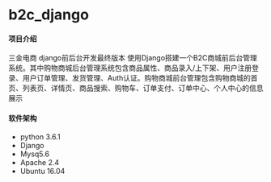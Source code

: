 # b2c_django

#### 项目介绍
三金电商 django前后台开发最终版本
使用Django搭建一个B2C商城前后台管理系统。其中购物商城后台管理系统包含商品属性、商品录入/上下架、用户注册登录、用户订单管理、发货管理、Auth认证。购物商城前台管理包含购物商城的首页、列表页、详情页、商品搜索、购物车、订单支付、订单中心、个人中心的信息展示

#### 软件架构
* python 3.6.1
* Django
* Mysq5.6
* Apache 2.4
* Ubuntu 16.04